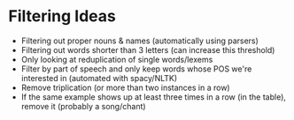 # Filtering Ideas
- Filtering out proper nouns & names (automatically using parsers)
- Filtering out words shorter than 3 letters (can increase this threshold)
- Only looking at reduplication of single words/lexems
- Filter by part of speech and only keep words whose POS we're interested in (automated with spacy/NLTK)
- Remove triplication (or more than two instances in a row)
- If the same example shows up at least three times in a row (in the table), remove it (probably a song/chant)